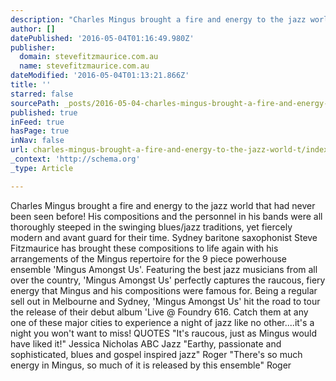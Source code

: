 ```yaml
---
description: "Charles Mingus brought a fire and energy to the jazz world that had never been seen before! His compositions and the personnel in his bands were all thoroughly steeped in the swinging blues/jazz traditions, yet fiercely modern and avant guard for their time. Sydney baritone saxophonist Steve Fitzmaurice has brought these compositions to life again with his arrangements of the Mingus repertoire for the 9 piece powerhouse ensemble 'Mingus Amongst Us'. Featuring the best jazz musicians from all over the country, 'Mingus Amongst Us' perfectly captures the raucous, fiery energy that Mingus and his compositions were famous for. Being a regular sell out in Melbourne and Sydney, 'Mingus Amongst Us' hit the road to tour the release of their debut album 'Live @ Foundry 616. Catch them at any one of these major cities to experience a night of jazz like no other….it's a night you won't want to miss! QUOTES \"It's raucous, just as Mingus would have liked it!\" Jessica Nicholas ABC Jazz \"Earthy, passionate and sophisticated, blues and gospel inspired jazz\" Roger \"There's so much energy in Mingus, so much of it is released by this ensemble\" Roger"
author: []
datePublished: '2016-05-04T01:16:49.980Z'
publisher:
  domain: stevefitzmaurice.com.au
  name: stevefitzmaurice.com.au
dateModified: '2016-05-04T01:13:21.866Z'
title: ''
starred: false
sourcePath: _posts/2016-05-04-charles-mingus-brought-a-fire-and-energy-to-the-jazz-world-t.md
published: true
inFeed: true
hasPage: true
inNav: false
url: charles-mingus-brought-a-fire-and-energy-to-the-jazz-world-t/index.html
_context: 'http://schema.org'
_type: Article

---
```

Charles Mingus brought a fire and energy to the jazz world that had never been seen before! His compositions and the personnel in his bands were all thoroughly steeped in the swinging blues/jazz traditions, yet fiercely modern and avant guard for their time. Sydney baritone saxophonist Steve Fitzmaurice has brought these compositions to life again with his arrangements of the Mingus repertoire for the 9 piece powerhouse ensemble 'Mingus Amongst Us'. Featuring the best jazz musicians from all over the country, 'Mingus Amongst Us' perfectly captures the raucous, fiery energy that Mingus and his compositions were famous for. Being a regular sell out in Melbourne and Sydney, 'Mingus Amongst Us' hit the road to tour the release of their debut album 'Live @ Foundry 616\. Catch them at any one of these major cities to experience a night of jazz like no other....it's a night you won't want to miss! QUOTES "It's raucous, just as Mingus would have liked it!" Jessica Nicholas ABC Jazz "Earthy, passionate and sophisticated, blues and gospel inspired jazz" Roger "There's so much energy in Mingus, so much of it is released by this ensemble" Roger